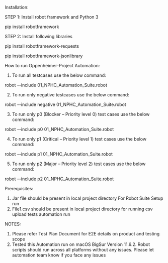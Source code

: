 Installation:

STEP 1: Install robot framework and Python 3 
 
pip install robotframework

STEP 2: Install following libraries

pip install robotframework-requests

pip install robotframework-jsonlibrary





How to run Oppenheimer-Project Automation:


1.	To run all testcases use the below command:

robot --include 01_NPHC_Automation_Suite.robot

2.	To run only negative testcases use the below command:

robot --include negative 01_NPHC_Automation_Suite.robot

3.	To run only p0 (Blocker – Priority level 0) test cases use the below command:

robot --include p0 01_NPHC_Automation_Suite.robot

4.	To run only p1 (Critical – Priority level 1) test cases use the below command:

robot --include p1 01_NPHC_Automation_Suite.robot

5.	To run only p2 (Major – Priority level 2) test cases use the below command:

robot --include p2 01_NPHC_Automation_Suite.robot






Prerequisites:

1. Jar file should be present in local project directory For Robot Suite Setup run
2. File1.csv should be present in local project directory for running csv upload tests automation run





NOTES:
1.	Please refer Test Plan Document for E2E details on product and testing scope
2.	Tested this Automation run on macOS BigSur Version 11.6.2. Robot scripts should run across all platforms without any issues. Please let automation team know if you face any issues

